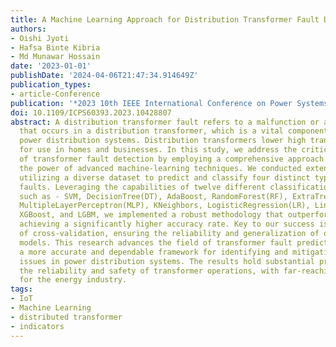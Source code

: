 ```yaml
---
title: A Machine Learning Approach for Distribution Transformer Fault Detection
authors:
- Oishi Jyoti
- Hafsa Binte Kibria
- Md Munawar Hossain
date: '2023-01-01'
publishDate: '2024-04-06T21:47:34.914649Z'
publication_types:
- article-Conference
publication: '*2023 10th IEEE International Conference on Power Systems, ICPS 2023*'
doi: 10.1109/ICPS60393.2023.10428807
abstract: A distribution transformer fault refers to a malfunction or abnormal condition
  that occurs in a distribution transformer, which is a vital component in electrical
  power distribution systems. Distribution transformers lower high transmission voltage
  for use in homes and businesses. In this study, we address the critical challenge
  of transformer fault detection by employing a comprehensive approach that harnesses
  the power of advanced machine-learning techniques. We conducted extensive experiments
  utilizing a diverse dataset to predict and classify four distinct types of transformer
  faults. Leveraging the capabilities of twelve different classification algorithms,
  such as - SVM, DecisionTree(DT), AdaBoost, RandomForest(RF), ExtraTrees(ET), GradientBoosting(GB),
  MultipleLayerPerceptron(MLP), KNeighbors, LogisticRegression(LR), LinearDiscriminantAnalysis,
  XGBoost, and LGBM, we implemented a robust methodology that outperformed prior results,
  achieving a significantly higher accuracy rate. Key to our success is the integration
  of cross-validation, ensuring the reliability and generalization of our predictive
  models. This research advances the field of transformer fault prediction, offering
  a more accurate and dependable framework for identifying and mitigating critical
  issues in power distribution systems. The results hold substantial promise for enhancing
  the reliability and safety of transformer operations, with far-reaching implications
  for the energy industry.
tags:
- IoT
- Machine Learning
- distributed transformer
- indicators
---
```

